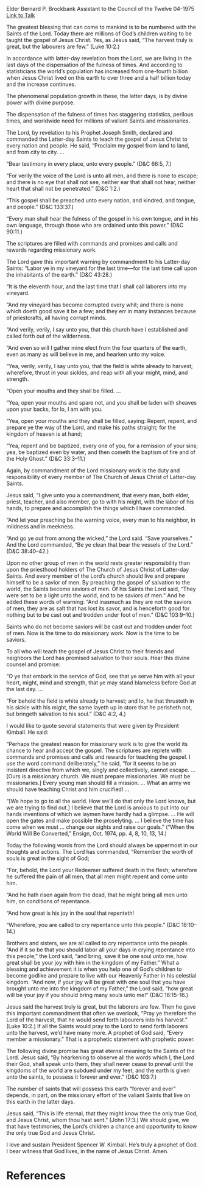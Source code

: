Elder Bernard P. Brockbank
Assistant to the Council of the Twelve
04-1975
[Link to Talk](https://www.churchofjesuschrist.org/study/general-conference/1975/04/today-millions-are-waiting?lang=eng)

The greatest blessing that can come to mankind is to be numbered with the Saints of the Lord. Today there are millions of God’s children waiting to be taught the gospel of Jesus Christ. Yes, as Jesus said, “The harvest truly is great, but the labourers are few.” (Luke 10:2.)

In accordance with latter-day revelation from the Lord, we are living in the last days of the dispensation of the fulness of times. And according to statisticians the world’s population has increased from one-fourth billion when Jesus Christ lived on this earth to over three and a half billion today and the increase continues.

The phenomenal population growth in these, the latter days, is by divine power with divine purpose.

The dispensation of the fulness of times has staggering statistics, perilous times, and worldwide need for millions of valiant Saints and missionaries.

The Lord, by revelation to his Prophet Joseph Smith, declared and commanded the Latter-day Saints to teach the gospel of Jesus Christ to every nation and people. He said, “Proclaim my gospel from land to land, and from city to city. …

“Bear testimony in every place, unto every people.” (D&C 66:5, 7.)

“For verily the voice of the Lord is unto all men, and there is none to escape; and there is no eye that shall not see, neither ear that shall not hear, neither heart that shall not be penetrated.” (D&C 1:2.)

“This gospel shall be preached unto every nation, and kindred, and tongue, and people.” (D&C 133:37.)

“Every man shall hear the fulness of the gospel in his own tongue, and in his own language, through those who are ordained unto this power.” (D&C 90:11.)

The scriptures are filled with commands and promises and calls and rewards regarding missionary work.

The Lord gave this important warning by commandment to his Latter-day Saints: “Labor ye in my vineyard for the last time—for the last time call upon the inhabitants of the earth.” (D&C 43:28.)

“It is the eleventh hour, and the last time that I shall call laborers into my vineyard.

“And my vineyard has become corrupted every whit; and there is none which doeth good save it be a few; and they err in many instances because of priestcrafts, all having corrupt minds.

“And verily, verily, I say unto you, that this church have I established and called forth out of the wilderness.

“And even so will I gather mine elect from the four quarters of the earth, even as many as will believe in me, and hearken unto my voice.

“Yea, verily, verily, I say unto you, that the field is white already to harvest; wherefore, thrust in your sickles, and reap with all your might, mind, and strength.

“Open your mouths and they shall be filled. …

“Yea, open your mouths and spare not, and you shall be laden with sheaves upon your backs, for lo, I am with you.

“Yea, open your mouths and they shall be filled, saying: Repent, repent, and prepare ye the way of the Lord, and make his paths straight; for the kingdom of heaven is at hand;

“Yea, repent and be baptized, every one of you, for a remission of your sins; yea, be baptized even by water, and then cometh the baptism of fire and of the Holy Ghost.” (D&C 33:3–11.)

Again, by commandment of the Lord missionary work is the duty and responsibility of every member of The Church of Jesus Christ of Latter-day Saints.

Jesus said, “I give unto you a commandment, that every man, both elder, priest, teacher, and also member, go to with his might, with the labor of his hands, to prepare and accomplish the things which I have commanded.

“And let your preaching be the warning voice, every man to his neighbor, in mildness and in meekness.

“And go ye out from among the wicked,” the Lord said. “Save yourselves.” And the Lord commanded, “Be ye clean that bear the vessels of the Lord.” (D&C 38:40–42.)

Upon no other group of men in the world rests greater responsibility than upon the priesthood holders of The Church of Jesus Christ of Latter-day Saints. And every member of the Lord’s church should live and prepare himself to be a savior of men. By preaching the gospel of salvation to the world, the Saints become saviors of men. Of his Saints the Lord said, “They were set to be a light unto the world, and to be saviors of men.” And he added these words of warning: “And inasmuch as they are not the saviors of men, they are as salt that has lost its savor, and is henceforth good for nothing but to be cast out and trodden under foot of men.” (D&C 103:9–10.)

Saints who do not become saviors will be cast out and trodden under foot of men. Now is the time to do missionary work. Now is the time to be saviors.

To all who will teach the gospel of Jesus Christ to their friends and neighbors the Lord has promised salvation to their souls. Hear this divine counsel and promise:

“O ye that embark in the service of God, see that ye serve him with all your heart, might, mind and strength, that ye may stand blameless before God at the last day. …

“For behold the field is white already to harvest; and lo, he that thrusteth in his sickle with his might, the same layeth up in store that he perisheth not, but bringeth salvation to his soul.” (D&C 4:2, 4.)

I would like to quote several statements that were given by President Kimball. He said:

“Perhaps the greatest reason for missionary work is to give the world its chance to hear and accept the gospel. The scriptures are replete with commands and promises and calls and rewards for teaching the gospel. I use the word command deliberately,” he said, “for it seems to be an insistent directive from which we, singly and collectively, cannot escape. … [Ours is a missionary church. We must prepare missionaries. We must be missionaries.] Every young man should fill a mission. … What an army we should have teaching Christ and him crucified! …

“[We hope to go to all the world. How we’ll do that only the Lord knows, but we are trying to find out.] I believe that the Lord is anxious to put into our hands inventions of which we laymen have hardly had a glimpse. … He will open the gates and make possible the proselyting. … I believe the time has come when we must … change our sights and raise our goals.” (“When the World Will Be Converted,” Ensign, Oct. 1974, pp. 4, 8, 10, 13, 14.)

Today the following words from the Lord should always be uppermost in our thoughts and actions. The Lord has commanded, “Remember the worth of souls is great in the sight of God;

“For, behold, the Lord your Redeemer suffered death in the flesh; wherefore he suffered the pain of all men, that all men might repent and come unto him.



“And he hath risen again from the dead, that he might bring all men unto him, on conditions of repentance.

“And how great is his joy in the soul that repenteth!

“Wherefore, you are called to cry repentance unto this people.” (D&C 18:10–14.)

Brothers and sisters, we are all called to cry repentance unto the people. “And if it so be that you should labor all your days in crying repentance into this people,” the Lord said, “and bring, save it be one soul unto me, how great shall be your joy with him in the kingdom of my Father.” What a blessing and achievement it is when you help one of God’s children to become godlike and prepare to live with our Heavenly Father in his celestial kingdom. “And now, if your joy will be great with one soul that you have brought unto me into the kingdom of my Father,” the Lord said, “how great will be your joy if you should bring many souls unto me!” (D&C 18:15–16.)

Jesus said the harvest truly is great, but the laborers are few. Then he gave this important commandment that often we overlook, “Pray ye therefore the Lord of the harvest, that he would send forth labourers into his harvest.” (Luke 10:2.) If all the Saints would pray to the Lord to send forth laborers unto the harvest, we’d have many more. A prophet of God said, “Every member a missionary.” That is a prophetic statement with prophetic power.

The following divine promise has great eternal meaning to the Saints of the Lord. Jesus said, “By hearkening to observe all the words which I, the Lord their God, shall speak unto them, they shall never cease to prevail until the kingdoms of the world are subdued under my feet, and the earth is given unto the saints, to possess it forever and ever.” (D&C 103:7.)

The number of saints that will possess this earth “forever and ever” depends, in part, on the missionary effort of the valiant Saints that live on this earth in the latter days.

Jesus said, “This is life eternal, that they might know thee the only true God, and Jesus Christ, whom thou hast sent.” (John 17:3.) We should give, we that have testimonies, the Lord’s children a chance and opportunity to know the only true God and Jesus Christ.

I love and sustain President Spencer W. Kimball. He’s truly a prophet of God. I bear witness that God lives, in the name of Jesus Christ. Amen.

# References

